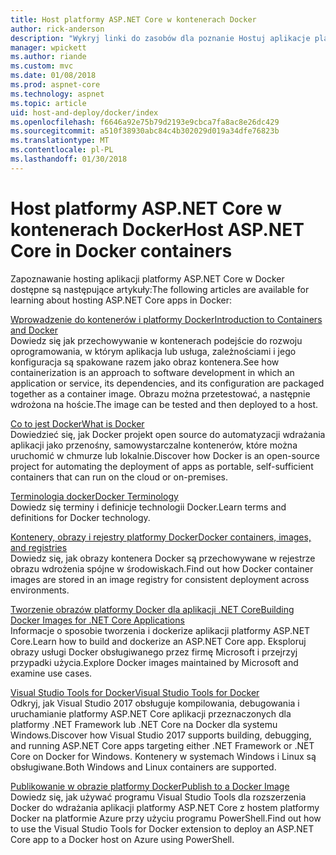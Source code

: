 ```yaml
---
title: Host platformy ASP.NET Core w kontenerach Docker
author: rick-anderson
description: "Wykryj linki do zasobów dla poznanie Hostuj aplikacje platformy ASP.NET Core w kontenerach Docker."
manager: wpickett
ms.author: riande
ms.custom: mvc
ms.date: 01/08/2018
ms.prod: aspnet-core
ms.technology: aspnet
ms.topic: article
uid: host-and-deploy/docker/index
ms.openlocfilehash: f6646a92e75b79d2193e9cbca7fa8ac8e26dc429
ms.sourcegitcommit: a510f38930abc84c4b302029d019a34dfe76823b
ms.translationtype: MT
ms.contentlocale: pl-PL
ms.lasthandoff: 01/30/2018
---
```

# <a name="host-aspnet-core-in-docker-containers"></a><span data-ttu-id="5ff7a-103">Host platformy ASP.NET Core w kontenerach Docker</span><span class="sxs-lookup"><span data-stu-id="5ff7a-103">Host ASP.NET Core in Docker containers</span></span>

<span data-ttu-id="5ff7a-104">Zapoznawanie hosting aplikacji platformy ASP.NET Core w Docker dostępne są następujące artykuły:</span><span class="sxs-lookup"><span data-stu-id="5ff7a-104">The following articles are available for learning about hosting ASP.NET Core apps in Docker:</span></span>

[<span data-ttu-id="5ff7a-105">Wprowadzenie do kontenerów i platformy Docker</span><span class="sxs-lookup"><span data-stu-id="5ff7a-105">Introduction to Containers and Docker</span></span>](/dotnet/standard/microservices-architecture/container-docker-introduction/index)  
<span data-ttu-id="5ff7a-106">Dowiedz się jak przechowywanie w kontenerach podejście do rozwoju oprogramowania, w którym aplikacja lub usługa, zależnościami i jego konfiguracja są spakowane razem jako obraz kontenera.</span><span class="sxs-lookup"><span data-stu-id="5ff7a-106">See how containerization is an approach to software development in which an application or service, its dependencies, and its configuration are packaged together as a container image.</span></span> <span data-ttu-id="5ff7a-107">Obrazu można przetestować, a następnie wdrożona na hoście.</span><span class="sxs-lookup"><span data-stu-id="5ff7a-107">The image can be tested and then deployed to a host.</span></span>

[<span data-ttu-id="5ff7a-108">Co to jest Docker</span><span class="sxs-lookup"><span data-stu-id="5ff7a-108">What is Docker</span></span>](/dotnet/standard/microservices-architecture/container-docker-introduction/docker-defined)  
<span data-ttu-id="5ff7a-109">Dowiedzieć się, jak Docker projekt open source do automatyzacji wdrażania aplikacji jako przenośny, samowystarczalne kontenerów, które można uruchomić w chmurze lub lokalnie.</span><span class="sxs-lookup"><span data-stu-id="5ff7a-109">Discover how Docker is an open-source project for automating the deployment of apps as portable, self-sufficient containers that can run on the cloud or on-premises.</span></span>

[<span data-ttu-id="5ff7a-110">Terminologia docker</span><span class="sxs-lookup"><span data-stu-id="5ff7a-110">Docker Terminology</span></span>](/dotnet/standard/microservices-architecture/container-docker-introduction/docker-terminology)  
<span data-ttu-id="5ff7a-111">Dowiedz się terminy i definicje technologii Docker.</span><span class="sxs-lookup"><span data-stu-id="5ff7a-111">Learn terms and definitions for Docker technology.</span></span>

[<span data-ttu-id="5ff7a-112">Kontenery, obrazy i rejestry platformy Docker</span><span class="sxs-lookup"><span data-stu-id="5ff7a-112">Docker containers, images, and registries</span></span>](/dotnet/standard/microservices-architecture/container-docker-introduction/docker-containers-images-registries)  
<span data-ttu-id="5ff7a-113">Dowiedz się, jak obrazy kontenera Docker są przechowywane w rejestrze obrazu wdrożenia spójne w środowiskach.</span><span class="sxs-lookup"><span data-stu-id="5ff7a-113">Find out how Docker container images are stored in an image registry for consistent deployment across environments.</span></span>

[<span data-ttu-id="5ff7a-114">Tworzenie obrazów platformy Docker dla aplikacji .NET Core</span><span class="sxs-lookup"><span data-stu-id="5ff7a-114">Building Docker Images for .NET Core Applications</span></span>](/dotnet/articles/core/docker/building-net-docker-images)  
<span data-ttu-id="5ff7a-115">Informacje o sposobie tworzenia i dockerize aplikacji platformy ASP.NET Core.</span><span class="sxs-lookup"><span data-stu-id="5ff7a-115">Learn how to build and dockerize an ASP.NET Core app.</span></span> <span data-ttu-id="5ff7a-116">Eksploruj obrazy usługi Docker obsługiwanego przez firmę Microsoft i przejrzyj przypadki użycia.</span><span class="sxs-lookup"><span data-stu-id="5ff7a-116">Explore Docker images maintained by Microsoft and examine use cases.</span></span>

[<span data-ttu-id="5ff7a-117">Visual Studio Tools for Docker</span><span class="sxs-lookup"><span data-stu-id="5ff7a-117">Visual Studio Tools for Docker</span></span>](xref:host-and-deploy/docker/visual-studio-tools-for-docker)  
<span data-ttu-id="5ff7a-118">Odkryj, jak Visual Studio 2017 obsługuje kompilowania, debugowania i uruchamianie platformy ASP.NET Core aplikacji przeznaczonych dla platformy .NET Framework lub .NET Core na Docker dla systemu Windows.</span><span class="sxs-lookup"><span data-stu-id="5ff7a-118">Discover how Visual Studio 2017 supports building, debugging, and running ASP.NET Core apps targeting either .NET Framework or .NET Core on Docker for Windows.</span></span> <span data-ttu-id="5ff7a-119">Kontenery w systemach Windows i Linux są obsługiwane.</span><span class="sxs-lookup"><span data-stu-id="5ff7a-119">Both Windows and Linux containers are supported.</span></span>

[<span data-ttu-id="5ff7a-120">Publikowanie w obrazie platformy Docker</span><span class="sxs-lookup"><span data-stu-id="5ff7a-120">Publish to a Docker Image</span></span>](/azure/vs-azure-tools-docker-hosting-web-apps-in-docker)  
<span data-ttu-id="5ff7a-121">Dowiedz się, jak używać programu Visual Studio Tools dla rozszerzenia Docker do wdrażania aplikacji platformy ASP.NET Core z hostem platformy Docker na platformie Azure przy użyciu programu PowerShell.</span><span class="sxs-lookup"><span data-stu-id="5ff7a-121">Find out how to use the Visual Studio Tools for Docker extension to deploy an ASP.NET Core app to a Docker host on Azure using PowerShell.</span></span>
